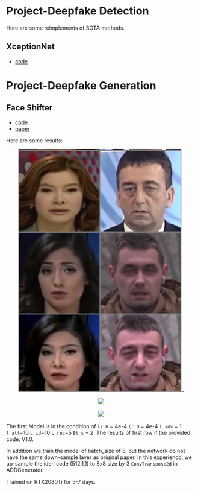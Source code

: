 # Project-Deepfake Detection
Here are some reimplements of SOTA methods.
## XceptionNet
- [code](https://github.com/ZhouYiiFeng/deepFakeDetect/tree/master/baseline/xceptionNet)

<!-- ### ToDo List:
- [x] Encoding in Style:
- [x] code
	- [x] change the cuda ln -s(sudo ln -s /usr/local/cuda-10.0 /usr/local/cuda). To switch cuda version. print(torch.version.cuda) to find your own pytorch cuda version. This version need to be the same with the version of nvcc compile.
	- [x] compile the apex the acc tool for pytorch which provided by nvidia. [github](https://github.com/NVIDIA/apex)
- [x] [FaceShifter-pytorch](https://github.com/Heonozis/FaceShifter-pytorch)
 -->
 
# Project-Deepfake Generation
## Face Shifter
- [code](https://github.com/ZhouYiiFeng/deepFakeDetect/tree/master/baseline/faceshifter)
- [paper](https://arxiv.org/abs/1912.13457)

Here are some results:
<p align='center'>  
  <img src='imgs/results.png' width='440'/>  
</p>

<p align='center'>
  <img src='imgs/results2.png' width='440'/>
</p>

<p align='center'>
  <img src='imgs/results3.png' width='440'/>
</p>

The first Model is in the condition of `lr_G` = 4e-4 `lr_D` = 4e-4 `l_adv` = 1 `l_att`=10 `L_id`=10 `L_rec`=5 `Bt_s` = 2.
The results of first row if the provided code: V1.0.

In addition we train the model of batch_size of 8, but the network do not have the same down-sample layer as original paper. 
In this experiencd, we up-sample the iden code (512,1,1) to 8x8 size by 3 `ConvTranspose2d` in ADDGenerator.

Trained on RTX2080Ti for 5-7 days.